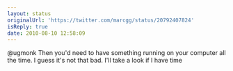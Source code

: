 ```yaml
---
layout: status
originalUrl: 'https://twitter.com/marcgg/status/20792407824'
isReply: true
date: 2010-08-10 12:58:09
---
```


@ugmonk Then you'd need to have something running on your computer all the time. I guess it's not that bad. I'll take a look if I have time
